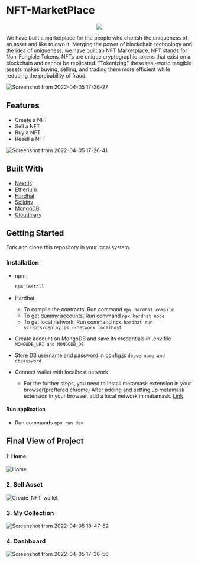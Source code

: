 <!-- # NFT-Marketing Dapp
### Setting up the application in local system


- Clone the repository in your local system and open in an ide (eg: VS Code)
- Ensure node and npm are installed in your system
- Run command ``` npm install ```
- To compile the contracts, Run command ```npx hardhat compile```
- To get dummy accounts, Run command ```npx hardhat node```
- To get local network, Run command ```npx hardhat run scripts/deploy.js --network localhost```
- Add .env file with mongoDB data
- connect wallet with localhost network
For the further steps, you need to install metamask extension in your browser(preffered chrome)
After adding and setting up metamask extension in your browser, add a local network in metamask.
[Follow this link](https://stackoverflow.com/a/68814079/15968090) -->
# NFT-MarketPlace
<p align="center">
  <img src="https://user-images.githubusercontent.com/77429981/162573406-7a3aab05-26f5-4d5b-ae40-f1cc0380e421.svg" />
</p>

<!-- ![Group 3](https://user-images.githubusercontent.com/77429981/162573406-7a3aab05-26f5-4d5b-ae40-f1cc0380e421.svg) -->
We have built a marketplace for the people who cherish the uniqueness of an asset and like to own it.
Merging the power of blockchain technology and the idea of uniqueness, we have built an NFT Marketplace. NFT stands for Non-Fungible Tokens. NFTs are unique cryptographic tokens that exist on a blockchain and cannot be replicated. "Tokenizing" these real-world tangible assets makes buying, selling, and trading them more efficient while reducing the probability of fraud. 

<!-- <p align="right">(<a href="#top">back to top</a>)</p> -->

<!-- ## About The Project -->
![Screenshot from 2022-04-05 17-36-27](https://user-images.githubusercontent.com/77429981/162359827-87c01a68-1700-40bf-87c2-4edd1c1b8141.png)

<!-- [![Product Name Screen Shot][product-screenshot]](https://example.com) -->

## Features
- Create a NFT
- Sell a NFT
- Buy a NFT
- Resell a NFT

![Screenshot from 2022-04-05 17-26-41](https://user-images.githubusercontent.com/77429981/162359914-6a0d4b00-0916-4be6-b747-28101c733c2f.png)

## Built With

* [Next.js](https://nextjs.org/)
* [Etherium](https://ethereum.org/en/)
* [Hardhat](https://hardhat.org/)
* [Solidity](https://docs.soliditylang.org/)
* [MongoDB](https://www.mongodb.com/)
* [Cloudinary](https://cloudinary.com/)

<!-- <p align="right">(<a href="#top">back to top</a>)</p> -->



<!-- GETTING STARTED -->
## Getting Started
Fork and clone this repository in your local system.


### Installation
* npm
  ```sh
  npm install
  ```
* Hardhat
  
  - To compile the contracts, Run command ```npx hardhat compile```
  - To get dummy accounts, Run command ```npx hardhat node```
  - To get local network, Run command ```npx hardhat run scripts/deploy.js --network localhost```

* Create account on MongoDB and save its credentials in .env file  ``` MONGODB_URI and MONGODB_DB  ```
* Store DB username and password in config.js 
 ``` dbusername and dbpassword ```
* Connect wallet with localhost network
  - For the further steps, you need to install metamask extension in your browser(preffered chrome) After adding and setting up metamask extension in your browser, add a local network in metamask. [Link](https://stackoverflow.com/a/68814079/15968090)

#### Run application
- Run commands ```npm run dev```


## Final View of Project

#### 1. Home
![Home](https://user-images.githubusercontent.com/77429981/162573961-28a75610-e396-4a82-b9ee-a26393a36ee7.png)

### 2. Sell Asset
![Create_NFT_wallet](https://user-images.githubusercontent.com/77429981/162574004-1f580c59-404d-410d-8cb5-583a84c8732d.png)

### 3. My Collection
![Screenshot from 2022-04-05 18-47-52](https://user-images.githubusercontent.com/77429981/162574040-3b73bc6e-f4bf-425c-bcfd-72fdf05d7e32.png)


### 4. Dashboard
![Screenshot from 2022-04-05 17-36-56](https://user-images.githubusercontent.com/77429981/162574048-38ba3245-48ff-418e-bca1-b16bb750958c.png)
